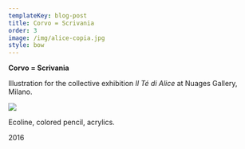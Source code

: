 ```yaml
---
templateKey: blog-post
title: Corvo = Scrivania
order: 3
image: /img/alice-copia.jpg
style: bow
---
```

**Corvo = Scrivania**

Illustration for the collective exhibition _Il Té di Alice_ at Nuages Gallery, Milano.



![](/img/il-té-di-alice.jpg)

Ecoline, colored pencil, acrylics.

2016
